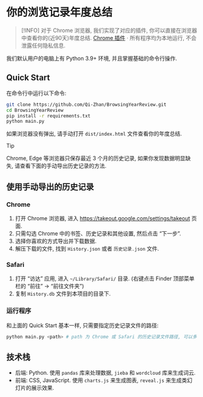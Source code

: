 # 你的浏览记录年度总结

> [!INFO]
> 对于 Chrome 浏览器, 我们实现了对应的插件, 你可以直接在浏览器中查看你的(近90天)年度总结. [Chrome 插件](https://chromewebstore.google.com/detail/浏览记录年度总结/cajegnmfgehjccfjlekbmmgcibbkocnm?authuser=0&hl=zh-CN&pli=1)
·
> 所有程序均为本地运行, 不会泄露任何隐私信息.

我们默认用户的电脑上有 Python 3.9+ 环境, 并且掌握基础的命令行操作.

## Quick Start

在命令行中运行以下命令:

```bash
git clone https://github.com/Qi-Zhan/BrowsingYearReview.git
cd BrowsingYearReview
pip install -r requirements.txt
python main.py
```

如果浏览器没有弹出, 请手动打开 `dist/index.html` 文件查看你的年度总结.

> [!TIP]
> Chrome, Edge 等浏览器只保存最近 3 个月的历史记录, 如果你发现数据明显缺失, 请查看下面的手动导出历史记录的方法.

## 使用手动导出的历史记录

### Chrome

1. 打开 Chrome 浏览器, 进入 <https://takeout.google.com/settings/takeout> 页面.
2. 只需勾选 Chrome 中的书签、历史记录和其他设置, 然后点击 “下一步”.
3. 选择你喜欢的方式导出并下载数据.
4. 解压下载的文件, 找到 `History.json` 或者 `历史记录.json` 文件.

### Safari

1. 打开 “访达” 应用, 进入 `~/Library/Safari/` 目录. (右键点击 Finder 顶部菜单栏的 “前往” -> “前往文件夹”)
2. 复制 `History.db` 文件到本项目的目录下.


### 运行程序

和上面的 Quick Start 基本一样, 只需要指定历史记录文件的路径:

```bash
python main.py <path> # path 为 Chrome 或 Safari 的历史记录文件路径, 可以多个
```

## 技术栈

- 后端: Python. 使用 `pandas` 库来处理数据, `jieba` 和 `wordcloud` 库来生成词云.
- 前端: CSS, JavaScript. 使用 `charts.js` 来生成图表, `reveal.js` 来生成类幻灯片的展示效果.
